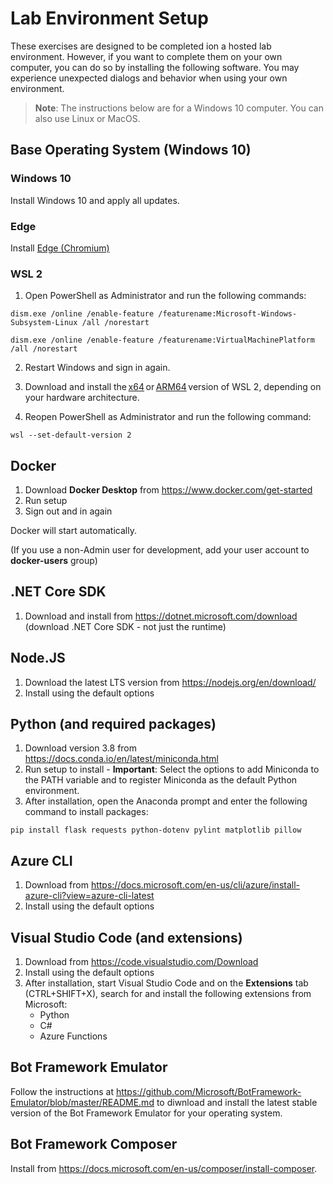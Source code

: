 # Lab Environment Setup

These exercises are designed to be completed ion a hosted lab environment. However, if you want to complete them on your own computer, you can do so by installing the following software. You may experience unexpected dialogs and behavior when using your own environment.

> **Note**: The instructions below are for a Windows 10 computer. You can also use Linux or MacOS.

## Base Operating System (Windows 10)

### Windows 10

Install Windows 10 and apply all updates.

### Edge

Install [Edge (Chromium)](https://microsoft.com/edge)

### WSL 2 

1. Open PowerShell as Administrator and run the following commands: 

```
dism.exe /online /enable-feature /featurename:Microsoft-Windows-Subsystem-Linux /all /norestart 

dism.exe /online /enable-feature /featurename:VirtualMachinePlatform /all /norestart
```

2. Restart Windows and sign in again. 

3. Download and install the [x64](https://wslstorestorage.blob.core.windows.net/wslblob/wsl_update_x64.msi) or [ARM64](https://wslstorestorage.blob.core.windows.net/wslblob/wsl_update_arm64.msi) version of WSL 2, depending on your hardware architecture. 

4. Reopen PowerShell as Administrator and run the following command: 

```
wsl --set-default-version 2 
```
 
## Docker 

1. Download **Docker Desktop** from https://www.docker.com/get-started 
2. Run setup
3. Sign out and in again

Docker will start automatically.

(If you use a non-Admin user for development, add your user account to **docker-users** group)

## .NET Core SDK

1. Download and install from https://dotnet.microsoft.com/download (download .NET Core SDK - not just the runtime)

## Node.JS

1. Download the latest LTS version from https://nodejs.org/en/download/ 
2. Install using the default options

## Python (and required packages)

1. Download version 3.8 from https://docs.conda.io/en/latest/miniconda.html 
2. Run setup to install - **Important**: Select the options to add Miniconda to the PATH variable and to register Miniconda as the default Python environment.
3. After installation, open the Anaconda prompt and enter the following command to install packages: 

```
pip install flask requests python-dotenv pylint matplotlib pillow 
```

## Azure CLI

1. Download from https://docs.microsoft.com/en-us/cli/azure/install-azure-cli?view=azure-cli-latest 
2. Install using the default options

## Visual Studio Code (and extensions)

1. Download from https://code.visualstudio.com/Download 
2. Install using the default options 
3. After installation, start Visual Studio Code and on the **Extensions** tab (CTRL+SHIFT+X), search for and install the following extensions from Microsoft:
    - Python
    - C#
    - Azure Functions

## Bot Framework Emulator

Follow the instructions at https://github.com/Microsoft/BotFramework-Emulator/blob/master/README.md to diwnload and install the latest stable version of the Bot Framework Emulator for your operating system.

## Bot Framework Composer

Install from https://docs.microsoft.com/en-us/composer/install-composer.

